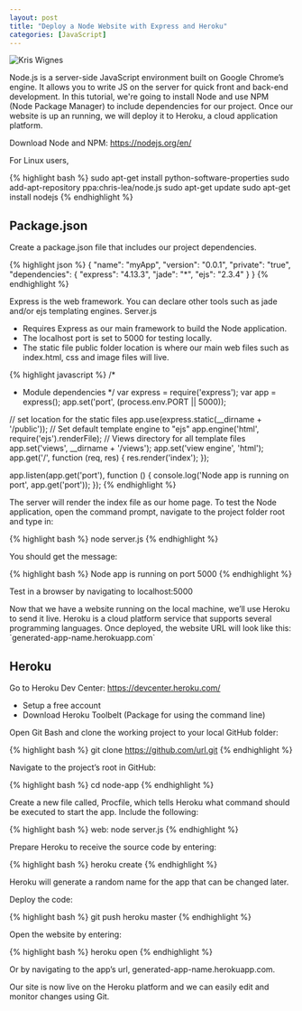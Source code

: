 ```yaml
---
layout: post
title: "Deploy a Node Website with Express and Heroku"
categories: [JavaScript]
---
```

   <img src="{{ site.url }}/img/code.jpg" alt="Kris Wignes">

<p>Node.js is a server-side JavaScript environment built on Google Chrome’s engine. It allows you to write JS on the server for quick front and back-end development. In this tutorial, we're going to install Node and use NPM (Node Package Manager) to include dependencies for our project. Once our website is up an running, we will deploy it to Heroku, a cloud application platform.</p>

<p>Download Node and NPM: <a href="https://nodejs.org/en/" target="_blank">https://nodejs.org/en/</a></p>

<p>For Linux users,</p>

{% highlight bash %}
sudo apt-get install python-software-properties
sudo add-apt-repository ppa:chris-lea/node.js
sudo apt-get update
sudo apt-get install nodejs
{% endhighlight %}

<h2>Package.json</h2>

<p>Create a package.json file that includes our project dependencies.</p>

{% highlight json %}
{
    "name": "myApp",
        "version": "0.0.1",
        "private": "true",
    "dependencies": {
        "express": "4.13.3",
        "jade": "*",
        "ejs": "2.3.4"
    }
}
{% endhighlight %}

<p>Express is the web framework. You can declare other tools such as jade and/or ejs templating engines.
Server.js</p>
<ul>
    <li>Requires Express as our main framework to build the Node application.</li>
    <li>The localhost port is set to 5000 for testing locally.</li>
    <li>The static file public folder location is where our main web files such as index.html, css and image files will live.</li>
</ul>

{% highlight javascript %}
/*
 * Module dependencies
 */
var express = require('express'); 
var app = express(); 
app.set('port', (process.env.PORT || 5000));
 
// set location for the static files 
app.use(express.static(__dirname + '/public')); 
// Set default template engine to "ejs"
app.engine('html', require('ejs').renderFile); 
// Views directory for all template files
app.set('views', __dirname + '/views'); 
app.set('view engine', 'html'); 
app.get('/', function (req, res) { 
    res.render('index');
});

app.listen(app.get('port'), function () { 
    console.log('Node app is running on port',
    app.get('port'));
});
{% endhighlight %}

<p>The server will render the index file as our home page. To test the Node application, open the command prompt, navigate to the project folder root and type in:</p>


{% highlight bash %}
node server.js
{% endhighlight %}


<p>You should get the message:</p>

{% highlight bash %}
Node app is running on port 5000
{% endhighlight %}

<p>Test in a browser by navigating to localhost:5000</p>

<p>Now that we have a website running on the local machine, we’ll use Heroku to send it live. Heroku is a cloud platform service that supports several programming languages. Once deployed, the website URL will look like this: `generated-app-name.herokuapp.com`</p>

<h2>Heroku</h2>

<p>Go to Heroku Dev Center: <a href="https://devcenter.heroku.com/" target="_blank">https://devcenter.heroku.com/</a></p>

<ul>
<li>Setup a free account</li>
<li>Download Heroku Toolbelt (Package for using the command line)</li>
</ul>

<p>Open Git Bash and clone the working project to your local GitHub folder:</p>

{% highlight bash %}
git clone https://github.com/url.git
{% endhighlight %}

<p>Navigate to the project’s root in GitHub:</p>

{% highlight bash %}
cd node-app
{% endhighlight %}

<p>Create a new file called, Procfile, which tells Heroku what command should be executed to start the app. Include the following:</p>

{% highlight bash %}
web: node server.js
{% endhighlight %}

<p>Prepare Heroku to receive the source code by entering:</p>

{% highlight bash %}
heroku create
{% endhighlight %}

<p>Heroku will generate a random name for the app that can be changed later.</p>

<p>Deploy the code:</p>

{% highlight bash %}
git push heroku master
{% endhighlight %}

<p>Open the website by entering:</p>

{% highlight bash %}
heroku open
{% endhighlight %}

<p>Or by navigating to the app’s url, generated-app-name.herokuapp.com.</p>

<p>Our site is now live on the Heroku platform and we can easily edit and monitor changes using Git.</p>
